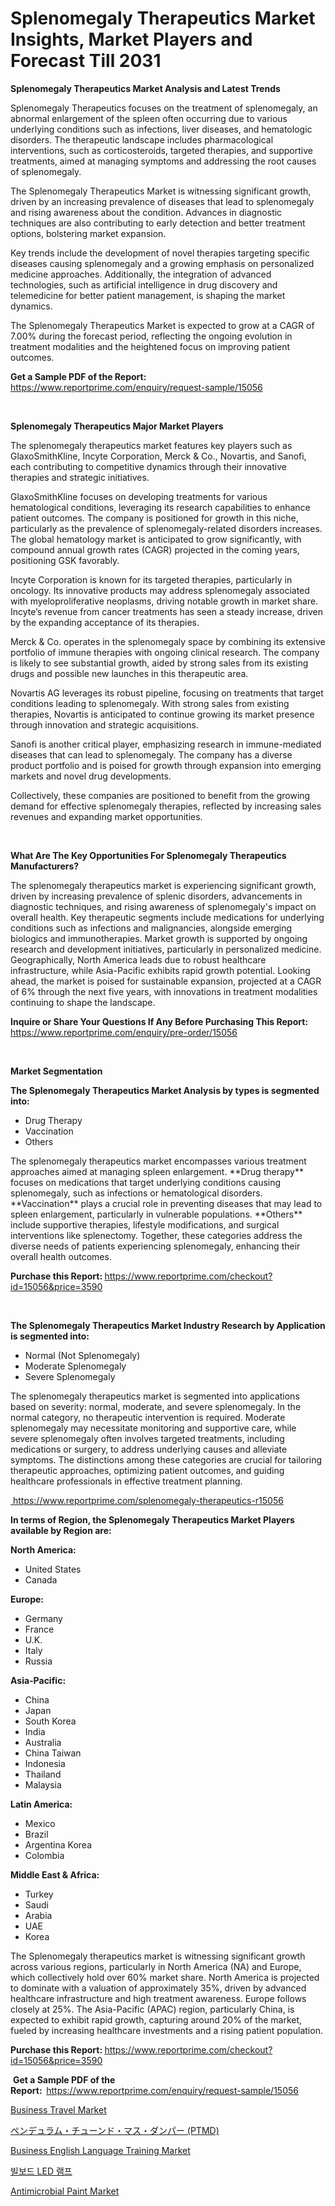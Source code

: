 <p><h1>Splenomegaly Therapeutics Market Insights, Market Players and Forecast Till 2031</h1></p><p><strong>Splenomegaly Therapeutics Market Analysis and Latest Trends</strong></p>
<p><p>Splenomegaly Therapeutics focuses on the treatment of splenomegaly, an abnormal enlargement of the spleen often occurring due to various underlying conditions such as infections, liver diseases, and hematologic disorders. The therapeutic landscape includes pharmacological interventions, such as corticosteroids, targeted therapies, and supportive treatments, aimed at managing symptoms and addressing the root causes of splenomegaly.</p><p>The Splenomegaly Therapeutics Market is witnessing significant growth, driven by an increasing prevalence of diseases that lead to splenomegaly and rising awareness about the condition. Advances in diagnostic techniques are also contributing to early detection and better treatment options, bolstering market expansion. </p><p>Key trends include the development of novel therapies targeting specific diseases causing splenomegaly and a growing emphasis on personalized medicine approaches. Additionally, the integration of advanced technologies, such as artificial intelligence in drug discovery and telemedicine for better patient management, is shaping the market dynamics. </p><p>The Splenomegaly Therapeutics Market is expected to grow at a CAGR of 7.00% during the forecast period, reflecting the ongoing evolution in treatment modalities and the heightened focus on improving patient outcomes.</p></p>
<p><strong>Get a Sample PDF of the Report:&nbsp;</strong> <a href="https://www.reportprime.com/enquiry/request-sample/15056">https://www.reportprime.com/enquiry/request-sample/15056</a></p>
<p>&nbsp;</p>
<p><strong>Splenomegaly Therapeutics Major Market Players</strong></p>
<p><p>The splenomegaly therapeutics market features key players such as GlaxoSmithKline, Incyte Corporation, Merck & Co., Novartis, and Sanofi, each contributing to competitive dynamics through their innovative therapies and strategic initiatives.</p><p>GlaxoSmithKline focuses on developing treatments for various hematological conditions, leveraging its research capabilities to enhance patient outcomes. The company is positioned for growth in this niche, particularly as the prevalence of splenomegaly-related disorders increases. The global hematology market is anticipated to grow significantly, with compound annual growth rates (CAGR) projected in the coming years, positioning GSK favorably.</p><p>Incyte Corporation is known for its targeted therapies, particularly in oncology. Its innovative products may address splenomegaly associated with myeloproliferative neoplasms, driving notable growth in market share. Incyte’s revenue from cancer treatments has seen a steady increase, driven by the expanding acceptance of its therapies.</p><p>Merck & Co. operates in the splenomegaly space by combining its extensive portfolio of immune therapies with ongoing clinical research. The company is likely to see substantial growth, aided by strong sales from its existing drugs and possible new launches in this therapeutic area.</p><p>Novartis AG leverages its robust pipeline, focusing on treatments that target conditions leading to splenomegaly. With strong sales from existing therapies, Novartis is anticipated to continue growing its market presence through innovation and strategic acquisitions.</p><p>Sanofi is another critical player, emphasizing research in immune-mediated diseases that can lead to splenomegaly. The company has a diverse product portfolio and is poised for growth through expansion into emerging markets and novel drug developments.</p><p>Collectively, these companies are positioned to benefit from the growing demand for effective splenomegaly therapies, reflected by increasing sales revenues and expanding market opportunities.</p></p>
<p>&nbsp;</p>
<p><strong>What Are The Key Opportunities For Splenomegaly Therapeutics Manufacturers?</strong></p>
<p><p>The splenomegaly therapeutics market is experiencing significant growth, driven by increasing prevalence of splenic disorders, advancements in diagnostic techniques, and rising awareness of splenomegaly's impact on overall health. Key therapeutic segments include medications for underlying conditions such as infections and malignancies, alongside emerging biologics and immunotherapies. Market growth is supported by ongoing research and development initiatives, particularly in personalized medicine. Geographically, North America leads due to robust healthcare infrastructure, while Asia-Pacific exhibits rapid growth potential. Looking ahead, the market is poised for sustainable expansion, projected at a CAGR of 6% through the next five years, with innovations in treatment modalities continuing to shape the landscape.</p></p>
<p><strong>Inquire or Share Your Questions If Any Before Purchasing This Report:</strong> <a href="https://www.reportprime.com/enquiry/pre-order/15056">https://www.reportprime.com/enquiry/pre-order/15056</a></p>
<p>&nbsp;</p>
<p><strong>Market Segmentation</strong></p>
<p><strong>The Splenomegaly Therapeutics Market Analysis by types is segmented into:</strong></p>
<p><ul><li>Drug Therapy</li><li>Vaccination</li><li>Others</li></ul></p>
<p><p>The splenomegaly therapeutics market encompasses various treatment approaches aimed at managing spleen enlargement. **Drug therapy** focuses on medications that target underlying conditions causing splenomegaly, such as infections or hematological disorders. **Vaccination** plays a crucial role in preventing diseases that may lead to spleen enlargement, particularly in vulnerable populations. **Others** include supportive therapies, lifestyle modifications, and surgical interventions like splenectomy. Together, these categories address the diverse needs of patients experiencing splenomegaly, enhancing their overall health outcomes.</p></p>
<p><strong>Purchase this Report:&nbsp;</strong><a href="https://www.reportprime.com/checkout?id=15056&price=3590">https://www.reportprime.com/checkout?id=15056&price=3590</a></p>
<p>&nbsp;</p>
<p><strong>The Splenomegaly Therapeutics Market Industry Research by Application is segmented into:</strong></p>
<p><ul><li>Normal (Not Splenomegaly)</li><li>Moderate Splenomegaly</li><li>Severe Splenomegaly</li></ul></p>
<p><p>The splenomegaly therapeutics market is segmented into applications based on severity: normal, moderate, and severe splenomegaly. In the normal category, no therapeutic intervention is required. Moderate splenomegaly may necessitate monitoring and supportive care, while severe splenomegaly often involves targeted treatments, including medications or surgery, to address underlying causes and alleviate symptoms. The distinctions among these categories are crucial for tailoring therapeutic approaches, optimizing patient outcomes, and guiding healthcare professionals in effective treatment planning.</p></p>
<p><a href="https://www.reportprime.com/splenomegaly-therapeutics-r15056">&nbsp;https://www.reportprime.com/splenomegaly-therapeutics-r15056</a></p>
<p><strong>In terms of Region, the Splenomegaly Therapeutics Market Players available by Region are:</strong></p>
<p>
    <p> <strong> North America: </strong>
        <ul>
            <li>United States</li>
            <li>Canada</li>
        </ul>
        </p> 
    <p> <strong> Europe: </strong>
        <ul>
            <li>Germany</li>
            <li>France</li>
            <li>U.K.</li>
            <li>Italy</li>
            <li>Russia</li>
        </ul>
        </p> 
    <p> <strong> Asia-Pacific: </strong>
        <ul>
            <li>China</li>
            <li>Japan</li>
            <li>South Korea</li>
            <li>India</li>
            <li>Australia</li>
            <li>China Taiwan</li>
            <li>Indonesia</li>
            <li>Thailand</li>
            <li>Malaysia</li>
        </ul>
        </p> 
    <p> <strong> Latin America: </strong>
        <ul>
            <li>Mexico</li>
            <li>Brazil</li>
            <li>Argentina Korea</li>
            <li>Colombia</li>
        </ul>
        </p> 
    <p> <strong> Middle East & Africa: </strong>
        <ul>
            <li>Turkey</li>
            <li>Saudi</li>
            <li>Arabia</li>
            <li>UAE</li>
            <li>Korea</li>
        </ul>
    </p>
    </p>
<p><p>The Splenomegaly therapeutics market is witnessing significant growth across various regions, particularly in North America (NA) and Europe, which collectively hold over 60% market share. North America is projected to dominate with a valuation of approximately 35%, driven by advanced healthcare infrastructure and high treatment awareness. Europe follows closely at 25%. The Asia-Pacific (APAC) region, particularly China, is expected to exhibit rapid growth, capturing around 20% of the market, fueled by increasing healthcare investments and a rising patient population.</p></p>
<p><strong>Purchase this Report: </strong><a href="https://www.reportprime.com/checkout?id=15056&price=3590">https://www.reportprime.com/checkout?id=15056&price=3590</a></p>
<p>&nbsp;<strong>Get a Sample PDF of the Report:&nbsp;&nbsp;</strong><a href="https://www.reportprime.com/enquiry/request-sample/15056">https://www.reportprime.com/enquiry/request-sample/15056</a></p>
<p><strong></strong></p>
<p><p><a href="https://www.linkedin.com/pulse/business-travel-market-size-share-competitive-landscape-trend-rk1zc?trackingId=ehL21kIrTsebrW4zDA%2F3WA%3D%3D">Business Travel Market</a></p><p><a href="https://medium.com/@leroystapc/%E5%B8%82%E5%A0%B4%E3%81%AE%E6%B4%9E%E5%AF%9F-%E3%82%B0%E3%83%AD%E3%83%BC%E3%83%90%E3%83%AB%E3%83%9A%E3%83%B3%E3%83%87%E3%83%A5%E3%83%A9%E3%83%A0%E8%AA%BF%E6%95%B4%E8%B3%AA%E9%87%8F%E3%83%80%E3%83%B3%E3%83%91%E3%83%BC-ptmd-%E3%81%AE%E5%B8%82%E5%A0%B4%E4%BA%88%E6%B8%AC%E3%81%A8%E3%82%A4%E3%83%8E%E3%83%99%E3%83%BC%E3%82%B7%E3%83%A7%E3%83%B3%E3%81%AE%E3%83%88%E3%83%AC%E3%83%B3%E3%83%89-2024%E5%B9%B4-2031%E5%B9%B4-07fc1756d07e">ペンデュラム・チューンド・マス・ダンパー (PTMD)</a></p><p><a href="https://www.linkedin.com/pulse/business-english-language-training-market-research-report-exploring-p0rkc?trackingId=WuUBBIB%2BRMmfaXSujgszcQ%3D%3D">Business English Language Training Market</a></p><p><a href="https://medium.com/@joespinka88967/billboard-led-lamp-market-%EC%9D%98-%EA%B8%80%EB%A1%9C%EB%B2%8C-%EC%8B%9C%EC%9E%A5-%EA%B0%9C%EC%9A%94%EB%8A%94-%EC%A0%84-%EC%84%B8%EA%B3%84-%EB%B0%8F-%EC%A3%BC%EC%9A%94-%EC%8B%9C%EC%9E%A5%EC%9D%98-%EC%82%B0%EC%97%85%EC%97%90-%EC%98%81%ED%96%A5%EC%9D%84-%EB%AF%B8%EC%B9%98%EB%8A%94-%EC%A3%BC%EC%9A%94-%ED%8A%B8%EB%A0%8C%EB%93%9C%EC%97%90-%EB%8C%80%ED%95%9C-%EB%8F%85%ED%8A%B9%ED%95%9C-%EA%B4%80%EC%A0%90%EC%9D%84-%EC%A0%9C%EA%B3%B5%ED%95%A9%EB%8B%88%EB%8B%A4-56dbac0760e7">빌보드 LED 램프</a></p><p><a href="https://medium.com/@ruhinayunsa/the-antimicrobial-paint-market-is-experiencing-higher-than-anticipated-demand-compared-to-5e0e3cf7fe84">Antimicrobial Paint Market</a></p></p>